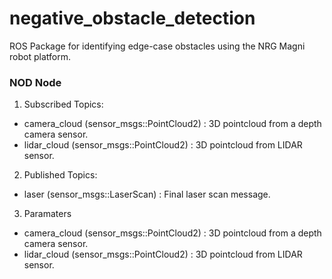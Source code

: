 # negative_obstacle_detection
ROS Package for identifying edge-case obstacles using the NRG Magni robot platform.

### NOD Node

1. Subscribed Topics:
- camera_cloud (sensor_msgs::PointCloud2) : 3D pointcloud from a depth camera sensor. 
- lidar_cloud (sensor_msgs::PointCloud2) : 3D pointcloud from LIDAR sensor.  

2. Published Topics:
- laser (sensor_msgs::LaserScan) : Final laser scan message. 

3. Paramaters 
- camera_cloud (sensor_msgs::PointCloud2) : 3D pointcloud from a depth camera sensor. 
- lidar_cloud (sensor_msgs::PointCloud2) : 3D pointcloud from LIDAR sensor.  
